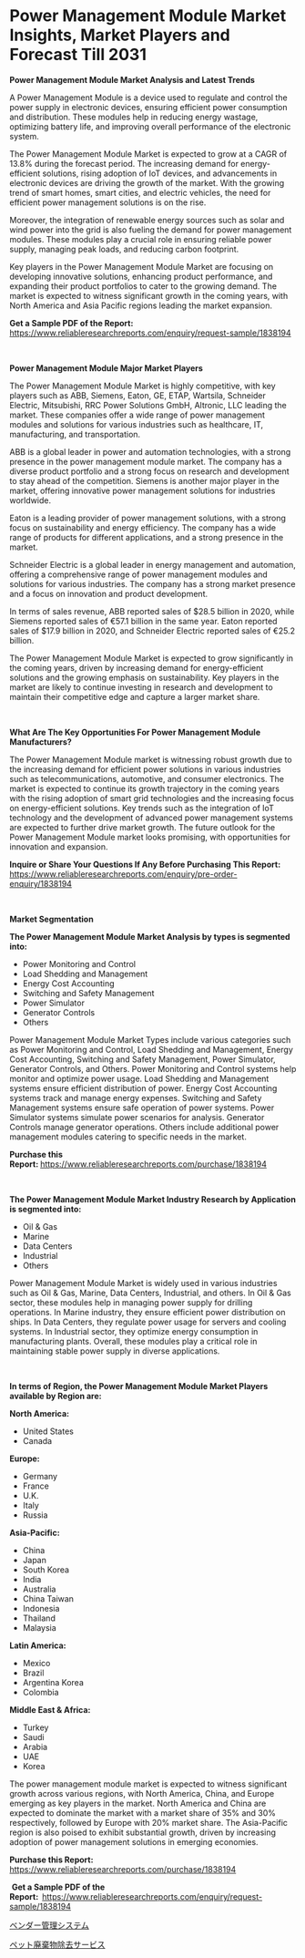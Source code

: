 <p><h1>Power Management Module Market Insights, Market Players and Forecast Till 2031</h1></p><p><strong>Power Management Module Market Analysis and Latest Trends</strong></p>
<p><p>A Power Management Module is a device used to regulate and control the power supply in electronic devices, ensuring efficient power consumption and distribution. These modules help in reducing energy wastage, optimizing battery life, and improving overall performance of the electronic system.</p><p>The Power Management Module Market is expected to grow at a CAGR of 13.8% during the forecast period. The increasing demand for energy-efficient solutions, rising adoption of IoT devices, and advancements in electronic devices are driving the growth of the market. With the growing trend of smart homes, smart cities, and electric vehicles, the need for efficient power management solutions is on the rise.</p><p>Moreover, the integration of renewable energy sources such as solar and wind power into the grid is also fueling the demand for power management modules. These modules play a crucial role in ensuring reliable power supply, managing peak loads, and reducing carbon footprint.</p><p>Key players in the Power Management Module Market are focusing on developing innovative solutions, enhancing product performance, and expanding their product portfolios to cater to the growing demand. The market is expected to witness significant growth in the coming years, with North America and Asia Pacific regions leading the market expansion.</p></p>
<p><strong>Get a Sample PDF of the Report:&nbsp;</strong> <a href="https://www.reliableresearchreports.com/enquiry/request-sample/1838194">https://www.reliableresearchreports.com/enquiry/request-sample/1838194</a></p>
<p>&nbsp;</p>
<p><strong>Power Management Module Major Market Players</strong></p>
<p><p>The Power Management Module Market is highly competitive, with key players such as ABB, Siemens, Eaton, GE, ETAP, Wartsila, Schneider Electric, Mitsubishi, RRC Power Solutions GmbH, Altronic, LLC leading the market. These companies offer a wide range of power management modules and solutions for various industries such as healthcare, IT, manufacturing, and transportation.</p><p>ABB is a global leader in power and automation technologies, with a strong presence in the power management module market. The company has a diverse product portfolio and a strong focus on research and development to stay ahead of the competition. Siemens is another major player in the market, offering innovative power management solutions for industries worldwide.</p><p>Eaton is a leading provider of power management solutions, with a strong focus on sustainability and energy efficiency. The company has a wide range of products for different applications, and a strong presence in the market.</p><p>Schneider Electric is a global leader in energy management and automation, offering a comprehensive range of power management modules and solutions for various industries. The company has a strong market presence and a focus on innovation and product development.</p><p>In terms of sales revenue, ABB reported sales of $28.5 billion in 2020, while Siemens reported sales of €57.1 billion in the same year. Eaton reported sales of $17.9 billion in 2020, and Schneider Electric reported sales of €25.2 billion.</p><p>The Power Management Module Market is expected to grow significantly in the coming years, driven by increasing demand for energy-efficient solutions and the growing emphasis on sustainability. Key players in the market are likely to continue investing in research and development to maintain their competitive edge and capture a larger market share.</p></p>
<p>&nbsp;</p>
<p><strong>What Are The Key Opportunities For Power Management Module Manufacturers?</strong></p>
<p><p>The Power Management Module market is witnessing robust growth due to the increasing demand for efficient power solutions in various industries such as telecommunications, automotive, and consumer electronics. The market is expected to continue its growth trajectory in the coming years with the rising adoption of smart grid technologies and the increasing focus on energy-efficient solutions. Key trends such as the integration of IoT technology and the development of advanced power management systems are expected to further drive market growth. The future outlook for the Power Management Module market looks promising, with opportunities for innovation and expansion.</p></p>
<p><strong>Inquire or Share Your Questions If Any Before Purchasing This Report:</strong> <a href="https://www.reliableresearchreports.com/enquiry/pre-order-enquiry/1838194">https://www.reliableresearchreports.com/enquiry/pre-order-enquiry/1838194</a></p>
<p>&nbsp;</p>
<p><strong>Market Segmentation</strong></p>
<p><strong>The Power Management Module Market Analysis by types is segmented into:</strong></p>
<p><ul><li>Power Monitoring and Control</li><li>Load Shedding and Management</li><li>Energy Cost Accounting</li><li>Switching and Safety Management</li><li>Power Simulator</li><li>Generator Controls</li><li>Others</li></ul></p>
<p><p>Power Management Module Market Types include various categories such as Power Monitoring and Control, Load Shedding and Management, Energy Cost Accounting, Switching and Safety Management, Power Simulator, Generator Controls, and Others. Power Monitoring and Control systems help monitor and optimize power usage. Load Shedding and Management systems ensure efficient distribution of power. Energy Cost Accounting systems track and manage energy expenses. Switching and Safety Management systems ensure safe operation of power systems. Power Simulator systems simulate power scenarios for analysis. Generator Controls manage generator operations. Others include additional power management modules catering to specific needs in the market.</p></p>
<p><strong>Purchase this Report:&nbsp;</strong><a href="https://www.reliableresearchreports.com/purchase/1838194">https://www.reliableresearchreports.com/purchase/1838194</a></p>
<p>&nbsp;</p>
<p><strong>The Power Management Module Market Industry Research by Application is segmented into:</strong></p>
<p><ul><li>Oil & Gas</li><li>Marine</li><li>Data Centers</li><li>Industrial</li><li>Others</li></ul></p>
<p><p>Power Management Module Market is widely used in various industries such as Oil & Gas, Marine, Data Centers, Industrial, and others. In Oil & Gas sector, these modules help in managing power supply for drilling operations. In Marine industry, they ensure efficient power distribution on ships. In Data Centers, they regulate power usage for servers and cooling systems. In Industrial sector, they optimize energy consumption in manufacturing plants. Overall, these modules play a critical role in maintaining stable power supply in diverse applications.</p></p>
<p>&nbsp;</p>
<p><strong>In terms of Region, the Power Management Module Market Players available by Region are:</strong></p>
<p>
    <p> <strong> North America: </strong>
        <ul>
            <li>United States</li>
            <li>Canada</li>
        </ul>
        </p> 
    <p> <strong> Europe: </strong>
        <ul>
            <li>Germany</li>
            <li>France</li>
            <li>U.K.</li>
            <li>Italy</li>
            <li>Russia</li>
        </ul>
        </p> 
    <p> <strong> Asia-Pacific: </strong>
        <ul>
            <li>China</li>
            <li>Japan</li>
            <li>South Korea</li>
            <li>India</li>
            <li>Australia</li>
            <li>China Taiwan</li>
            <li>Indonesia</li>
            <li>Thailand</li>
            <li>Malaysia</li>
        </ul>
        </p> 
    <p> <strong> Latin America: </strong>
        <ul>
            <li>Mexico</li>
            <li>Brazil</li>
            <li>Argentina Korea</li>
            <li>Colombia</li>
        </ul>
        </p> 
    <p> <strong> Middle East & Africa: </strong>
        <ul>
            <li>Turkey</li>
            <li>Saudi</li>
            <li>Arabia</li>
            <li>UAE</li>
            <li>Korea</li>
        </ul>
    </p>
    </p>
<p><p>The power management module market is expected to witness significant growth across various regions, with North America, China, and Europe emerging as key players in the market. North America and China are expected to dominate the market with a market share of 35% and 30% respectively, followed by Europe with 20% market share. The Asia-Pacific region is also poised to exhibit substantial growth, driven by increasing adoption of power management solutions in emerging economies.</p></p>
<p><strong>Purchase this Report: </strong><a href="https://www.reliableresearchreports.com/purchase/1838194">https://www.reliableresearchreports.com/purchase/1838194</a></p>
<p>&nbsp;<strong>Get a Sample PDF of the Report:&nbsp;&nbsp;</strong><a href="https://www.reliableresearchreports.com/enquiry/request-sample/1838194">https://www.reliableresearchreports.com/enquiry/request-sample/1838194</a></p>
<p><strong></strong></p>
<p><p><a href="https://github.com/zekaoe592392/Market-Research-Report-List-1/blob/main/95134049443.md">ベンダー管理システム</a></p><p><a href="https://medium.com/@susanjprice2023/%E3%83%9A%E3%83%83%E3%83%88%E3%81%AE%E7%B3%9E%E5%B0%BF%E5%87%A6%E7%90%86%E3%82%B5%E3%83%BC%E3%83%93%E3%82%B9%E5%B8%82%E5%A0%B4-%E7%A8%AE%E9%A1%9E-%E7%94%A8%E9%80%94-%E5%9C%B0%E7%90%86%E3%81%AB%E3%82%88%E3%82%8B%E5%8C%85%E6%8B%AC%E7%9A%84%E8%A9%95%E4%BE%A1-735a33f1d3ba">ペット廃棄物除去サービス</a></p></p>